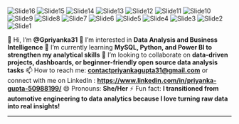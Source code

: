 ![Slide16](https://github.com/user-attachments/assets/712e0fac-40f6-48b9-ae34-b0ec64e65b8c)
![Slide15](https://github.com/user-attachments/assets/d933e372-c08c-4b88-9f78-d1117e4c1214)
![Slide14](https://github.com/user-attachments/assets/7a480af1-1628-43c0-b53d-21f19d52d70a)
![Slide13](https://github.com/user-attachments/assets/b7c179ce-fd63-4a5c-996e-8b6bd1682eb5)
![Slide12](https://github.com/user-attachments/assets/5b3824fb-ec13-4d2c-8fa6-bc86947a60be)
![Slide11](https://github.com/user-attachments/assets/bf229a6e-2828-4e87-b390-fd939f29eddf)
![Slide10](https://github.com/user-attachments/assets/8d808dee-ff58-45b1-8e7f-77a806061f9a)
![Slide9](https://github.com/user-attachments/assets/624d54f6-a5dc-44f4-85bc-9ae8b44c7eb0)
![Slide8](https://github.com/user-attachments/assets/60f57510-3a92-4b37-b625-5bae62eafd87)
![Slide7](https://github.com/user-attachments/assets/d61fb46f-f3bb-4523-ae4c-e381b4cf7807)
![Slide6](https://github.com/user-attachments/assets/f782d57f-fa81-4a31-b91d-2789636dc0e7)
![Slide5](https://github.com/user-attachments/assets/c3956f5a-efb7-448c-8701-0f8f6c057f72)
![Slide4](https://github.com/user-attachments/assets/532da9a8-1eb6-4f38-9b6f-7cda63d0c790)
![Slide3](https://github.com/user-attachments/assets/a9ad47b0-6a81-4993-95da-4e1e2c83347f)
![Slide2](https://github.com/user-attachments/assets/9c450926-52c7-49f2-b4d1-cd98d1b17ab7)
![Slide1](https://github.com/user-attachments/assets/f1dc6e42-0f98-4c7a-9fc1-449dcc670d37)

👋 Hi, I’m **@Gpriyanka31**
👀 I’m interested in **Data Analysis and Business Intelligence**
🌱 I’m currently learning **MySQL, Python, and Power BI to strengthen my analytical skills**
💞️ I’m looking to collaborate on **data-driven projects, dashboards, or beginner-friendly open source data analysis tasks**
📫 How to reach me: **contactpriyankagupta31@gmail.com**
or connect with me on LinkedIn : **https://www.linkedin.com/in/priyanka-gupta-50988199/**
😄 Pronouns: **She/Her**
⚡ Fun fact: **I transitioned from automotive engineering to data analytics because I love turning raw data into real insights!**

---

<!---
Gpriyanka31/Gpriyanka31 is a ✨ special ✨ repository because its `README.md` (this file) appears on your GitHub profile.
You can click the Preview link to take a look at your changes.
--->
